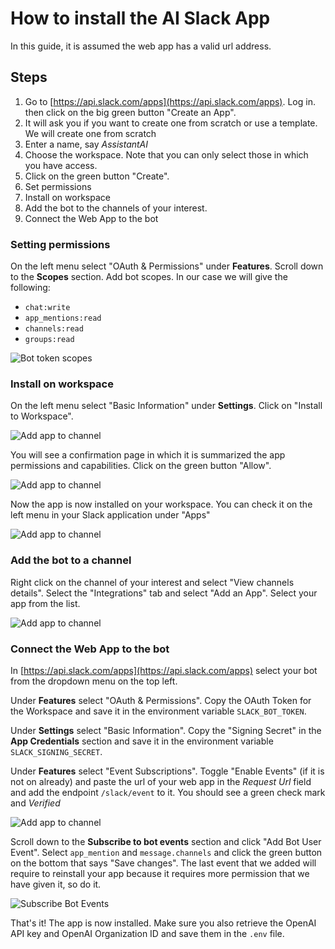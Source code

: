 # How to install the AI Slack App

In this guide, it is assumed the web app has a valid url address.

## Steps
1. Go to [https://api.slack.com/apps](https://api.slack.com/apps). Log in. then click on the big green button "Create an App".
2. It will ask you if you want to create one from scratch or use a template. We will create one from scratch
3. Enter a name, say *AssistantAI*
4. Choose the workspace. Note that you can only select those in which you have access.
5. Click on the green button "Create".
6. Set permissions 
7. Install on workspace
8. Add the bot to the channels of your interest.
9. Connect the Web App to the bot

### Setting permissions
On the left menu select "OAuth & Permissions" under **Features**. Scroll down to the **Scopes** section. 
Add bot scopes. In our case we will give the following:
-  `chat:write`
-  `app_mentions:read`
-  `channels:read`
-  `groups:read`

![Bot token scopes](screenshots/Slack_BotTokenScopes.png)

### Install on workspace
On the left menu select "Basic Information" under **Settings**. Click on "Install to Workspace".

![Add app to channel](screenshots/Slack_BasicInformation-Install.png)

You will see a confirmation page in which it is summarized the app permissions and capabilities. Click on the green button "Allow".

![Add app to channel](screenshots/Slack_allow.png)

Now the app is now installed on your workspace. You can check it on the left menu in your Slack application under "Apps"

![Add app to channel](screenshots/Slack_Apps_menu.png)

### Add the bot to a channel
Right click on the channel of your interest and select "View channels details". Select the "Integrations" tab and select "Add an App". Select your app from the list.

![Add app to channel](screenshots/Slack_addAppToChannel.png)

### Connect the Web App to the bot
In [https://api.slack.com/apps](https://api.slack.com/apps) select your bot from the dropdown menu on the top left. 

Under **Features** select "OAuth & Permissions". Copy the OAuth Token for the Workspace and save it in the environment variable `SLACK_BOT_TOKEN`.

Under **Settings** select "Basic Information". Copy the "Signing Secret" in the **App Credentials** section and save it in the environment variable `SLACK_SIGNING_SECRET`.

Under **Features** select "Event Subscriptions". Toggle "Enable Events" (if it is not on already) and paste the url of your web app in the *Request Url* field and add the endpoint `/slack/event` to it. You should see a green check mark and *Verified* 

![Add app to channel](screenshots/Slack_eventVerified.png)

Scroll down to the **Subscribe to bot events** section and click "Add Bot User Event". Select `app_mention` and `message.channels` and click the green button on the bottom that says "Save changes". The last event that we added will require to reinstall your app because it requires more permission that we have given it, so do it. 

![Subscribe Bot Events](screenshots/Slack_subscribeBotEvents.png)

That's it! The app is now installed. Make sure you also retrieve the OpenAI API key and OpenAI Organization ID and save them in the `.env` file. 